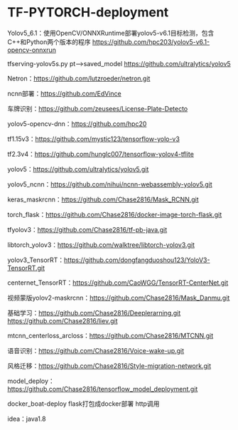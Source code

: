 # TF-PYTORCH-deployment

Yolov5_6.1：使用OpenCV/ONNXRuntime部署yolov5-v6.1目标检测，包含C++和Python两个版本的程序 https://github.com/hpc203/yolov5-v6.1-opencv-onnxrun

tfserving-yolov5s.py  pt-->saved_model  https://github.com/ultralytics/yolov5  

Netron：https://github.com/lutzroeder/netron.git

ncnn部署：https://github.com/EdVince

车牌识别：https://github.com/zeusees/License-Plate-Detecto

yolov5-opencv-dnn：https://github.com/hpc20

tf1.15v3：https://github.com/mystic123/tensorflow-yolo-v3

tf2.3v4：https://github.com/hunglc007/tensorflow-yolov4-tflite

yolov5：https://github.com/ultralytics/yolov5.git

yolov5_ncnn：https://github.com/nihui/ncnn-webassembly-yolov5.git

keras_maskrcnn：https://github.com/Chase2816/Mask_RCNN.git

torch_flask：https://github.com/Chase2816/docker-image-torch-flask.git

tfyolov3：https://github.com/Chase2816/tf-pb-java.git

libtorch_yolov3：https://github.com/walktree/libtorch-yolov3.git

yolov3_TensorRT：https://github.com/dongfangduoshou123/YoloV3-TensorRT.git

centernet_TensorRT：https://github.com/CaoWGG/TensorRT-CenterNet.git

视频蒙版yolov2-maskrcnn：https://github.com/Chase2816/Mask_Danmu.git

基础学习：https://github.com/Chase2816/Deeplerarning.git  https://github.com/Chase2816/liev.git

mtcnn_centerloss_arcloss：https://github.com/Chase2816/MTCNN.git

语音识别：https://github.com/Chase2816/Voice-wake-up.git

风格迁移：https://github.com/Chase2816/Style-migration-network.git

model_deploy：https://github.com/Chase2816/tensorflow_model_deployment.git 

docker_boat-deploy flask打包成docker部署 http调用

idea：java1.8
